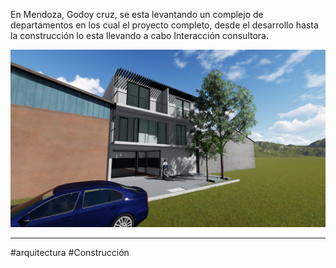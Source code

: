 En Mendoza, Godoy cruz, se esta levantando un complejo de departamentos en los cual el proyecto completo, desde el desarrollo hasta la construcción lo esta llevando a cabo Interacción consultora.

![Foto 1](../imagenes/Departamento_4.jpg)


---
#arquitectura  #Construcción